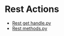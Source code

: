

 # Rest Actions 

* [Rest get handle.py](https://github.com/unskript/Awesome-CloudOps-Automation/tree/master/Rest/legos/rest_get_handle) 
* [Rest methods.py](https://github.com/unskript/Awesome-CloudOps-Automation/tree/master/Rest/legos/rest_methods) 
